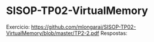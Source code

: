 # SISOP-TP02-VirtualMemory

Exercicio: https://github.com/mlongarai/SISOP-TP02-VirtualMemory/blob/master/TP2-2.pdf
Respostas: 